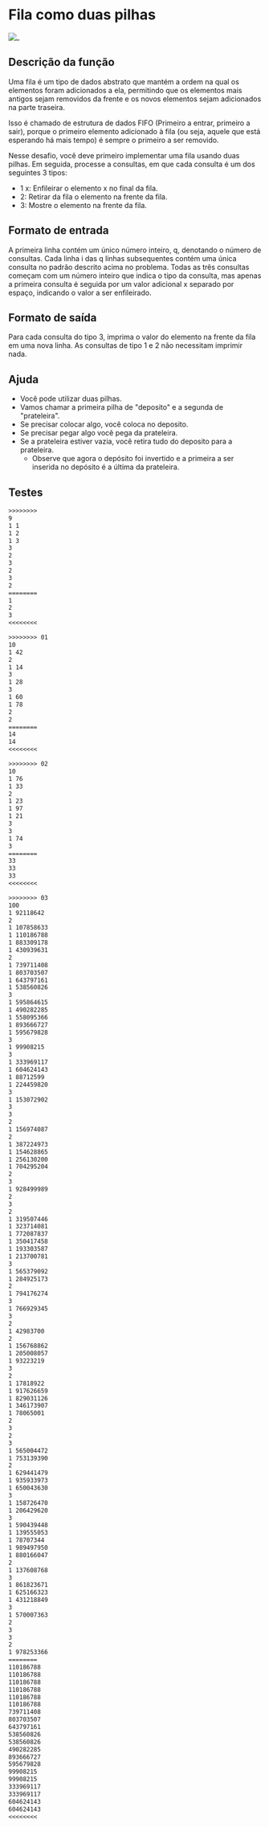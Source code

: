 # Fila como duas pilhas

![_](https://raw.githubusercontent.com/qxcodeed/arcade/master/base/fila_2p/../fila/cover.jpg)

## Descrição da função

Uma fila é um tipo de dados abstrato que mantém a ordem na qual os elementos foram adicionados a ela, permitindo que os elementos mais antigos sejam removidos da frente e os novos elementos sejam adicionados na parte traseira.

Isso é chamado de estrutura de dados FIFO (Primeiro a entrar, primeiro a sair), porque o primeiro elemento adicionado à fila (ou seja, aquele que está esperando há mais tempo) é sempre o primeiro a ser removido.

Nesse desafio, você deve primeiro implementar uma fila usando duas pilhas. Em seguida, processe a consultas, em que cada consulta é um dos seguintes 3 tipos:

- 1 x: Enfileirar o elemento x no final da fila.
- 2: Retirar da fila o elemento na frente da fila.
- 3: Mostre o elemento na frente da fila.

## Formato de entrada

A primeira linha contém um único número inteiro, q, denotando o número de consultas.
Cada linha i das q linhas subsequentes contém uma única consulta no padrão descrito acima no problema. Todas as três consultas começam com um número inteiro que indica o tipo da consulta, mas apenas a primeira consulta é seguida por um valor adicional x separado por espaço, indicando o valor a ser enfileirado.

## Formato de saída

Para cada consulta do tipo 3, imprima o valor do elemento na frente da fila em uma nova linha. As consultas de tipo 1 e 2 não necessitam imprimir nada.

## Ajuda

- Você pode utilizar duas pilhas.
- Vamos chamar a primeira pilha de "deposito" e a segunda de "prateleira".
- Se precisar colocar algo, você coloca no deposito.
- Se precisar pegar algo você pega da prateleira.
- Se a prateleira estiver vazia, você retira tudo do deposito para a prateleira.
  - Observe que agora o depósito foi invertido e a primeira a ser inserida no depósito é a última da prateleira.

## Testes

```txt
>>>>>>>>
9
1 1
1 2
1 3
3
2
3
2
3
2
========
1
2
3
<<<<<<<<

>>>>>>>> 01
10
1 42
2
1 14
3
1 28
3
1 60
1 78
2
2
========
14
14
<<<<<<<<

>>>>>>>> 02
10
1 76
1 33
2
1 23
1 97
1 21
3
3
1 74
3
========
33
33
33
<<<<<<<<

>>>>>>>> 03
100
1 92118642
2
1 107858633
1 110186788
1 883309178
1 430939631
2
1 739711408
1 803703507
1 643797161
1 538560826
3
1 595864615
1 490282285
1 558095366
1 893666727
1 595679828
3
1 99908215
3
1 333969117
1 604624143
1 88712599
1 224459820
3
1 153072902
3
3
2
1 156974087
2
1 387224973
1 154628865
1 256130200
1 704295204
2
3
1 928499989
2
3
2
1 319507446
1 323714081
1 772087837
1 350417458
1 193303587
1 213700781
3
1 565379092
1 284925173
2
1 794176274
3
1 766929345
3
2
1 42983700
2
1 156768862
1 205008057
1 93223219
3
2
1 17818922
1 917626659
1 829031126
1 346173907
1 78065001
2
3
2
3
1 565004472
1 753139390
2
1 629441479
1 935933973
1 650043630
3
1 158726470
1 206429620
3
1 590439448
1 139555053
1 78707344
1 989497950
1 880166047
2
1 137608768
3
1 861823671
1 625166323
1 431218849
3
1 570007363
2
3
3
2
1 978253366
========
110186788
110186788
110186788
110186788
110186788
110186788
739711408
803703507
643797161
538560826
538560826
490282285
893666727
595679828
99908215
99908215
333969117
333969117
604624143
604624143
<<<<<<<<
```
